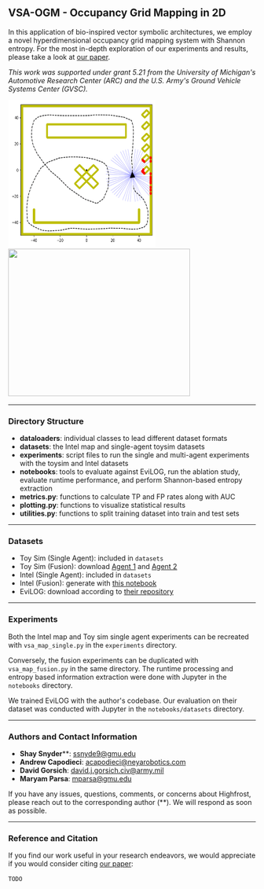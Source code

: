 ## VSA-OGM - Occupancy Grid Mapping in 2D

In this application of bio-inspired vector symbolic architectures, we employ a novel hyperdimensional occupancy grid mapping system with Shannon entropy. For the most in-depth exploration of our experiments and results, please take a look at [our paper](.).

*This work was supported under grant 5.21 from the University of Michigan's Automotive Research Center (ARC) and the U.S. Army's Ground Vehicle Systems Center (GVSC).* 

<img src="./assets/toy-sim.gif" width="300" height="300"/> <img src="./assets/vsa-toysim-crop.gif" width="370" height="300" />

---

### Directory Structure

- **dataloaders**: individual classes to lead different dataset formats
- **datasets**: the Intel map and single-agent toysim datasets
- **experiments**: script files to run the single and multi-agent experiments with the toysim and Intel datasets
- **notebooks**: tools to evaluate against EviLOG, run the ablation study, evaluate runtime performance, and perform Shannon-based entropy extraction
- **metrics.py**: functions to calculate TP and FP rates along with AUC
- **plotting.py**: functions to visualize statistical results
- **utilities.py**: functions to split training dataset into train and test sets

---

### Datasets

- Toy Sim (Single Agent): included in `datasets`
- Toy Sim (Fusion): download [Agent 1](https://gmuedu-my.sharepoint.com/:u:/g/personal/ssnyde9_gmu_edu/EVNScsJma1lMpQmTgLmBmBoBaVgLRgwrIcVRiWLAOtHiqA?e=GrE7eq) and [Agent 2](https://gmuedu-my.sharepoint.com/:u:/g/personal/ssnyde9_gmu_edu/ETE2c01yROlIkH3-gLSo7vsBIKKOt1S_fgdVfthFgEgW3Q?e=aEAXiM)
- Intel (Single Agent): included in `datasets`
- Intel (Fusion): generate with [this notebook](./notebooks/datasets/intel_map_fusion_data.ipynb)
- EviLOG: download according to [their repository](https://github.com/ika-rwth-aachen/EviLOG)

---

### Experiments

Both the Intel map and Toy sim single agent experiments can be recreated with `vsa_map_single.py` in the `experiments` directory.

Conversely, the fusion experiments can be duplicated with `vsa_map_fusion.py` in the same directory. The runtime processing and entropy based information extraction were done with Jupyter in the `notebooks` directory.

We trained EviLOG with the author's codebase. Our evaluation on their dataset was conducted with Jupyter in the `notebooks/datasets` directory.

---

### Authors and Contact Information

- **Shay Snyder****: [ssnyde9@gmu.edu](ssnyde9@gmu.edu)
- **Andrew Capodieci**: [acapodieci@neyarobotics.com](acapodieci@neyarobotics.com)
- **David Gorsich**: [david.j.gorsich.civ@army.mil](david.j.gorsich.civ@army.mil)
- **Maryam Parsa**: [mparsa@gmu.edu](mparsa@gmu.edu)

If you have any issues, questions, comments, or concerns about Highfrost, please reach out to the corresponding author (**). We will respond as soon as possible.

---

### Reference and Citation

If you find our work useful in your research endeavors, we would appreciate if you would consider citing [our paper](.):

```text
TODO
```

